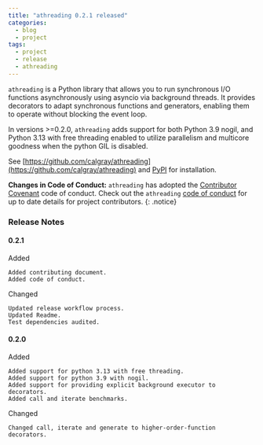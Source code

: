 ```yaml
---
title: "athreading 0.2.1 released"
categories:
  - blog
  - project
tags:
  - project
  - release
  - athreading
---
```


`athreading` is a Python library that allows you to run synchronous I/O functions asynchronously using asyncio via background threads. It provides decorators to adapt synchronous functions and generators, enabling them to operate without blocking the event loop.

In versions >=0.2.0, `athreading` adds support for both Python 3.9 nogil, and Python 3.13 with free threading enabled to utilize parallelism and multicore goodness when the python GIL is disabled.

See [https://github.com/calgray/athreading](https://github.com/calgray/athreading) and [PyPI](https://pypi.python.org/pypi/athreading) for installation.

**Changes in Code of Conduct:** `athreading` has adopted the [Contributor Covenant](https://www.contributor-covenant.org) code of conduct. Check out the `athreading` [code of conduct](https://github.com/calgray/athreading/blob/main/CODE_OF_CONDUCT.md) for up to date details for project contributors.
{: .notice}

### Release Notes

#### 0.2.1

Added

    Added contributing document.
    Added code of conduct.

Changed

    Updated release workflow process.
    Updated Readme.
    Test dependencies audited.

#### 0.2.0

Added

    Added support for python 3.13 with free threading.
    Added support for python 3.9 with nogil.
    Added support for providing explicit background executor to decorators.
    Added call and iterate benchmarks.

Changed

    Changed call, iterate and generate to higher-order-function decorators.